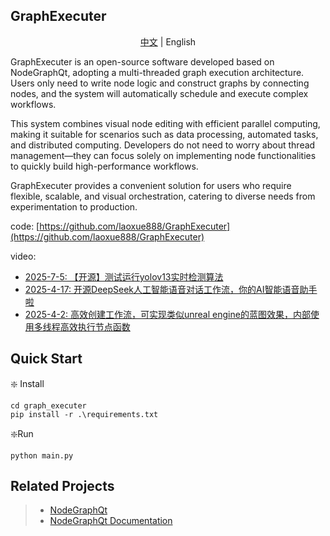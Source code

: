 

## GraphExecuter

</div>

<div align="center">

[中文](./docs/readme_zh.md) | English

</div>

GraphExecuter is an open-source software developed based on NodeGraphQt, adopting a multi-threaded graph execution architecture. Users only need to write node logic and construct graphs by connecting nodes, and the system will automatically schedule and execute complex workflows.

This system combines visual node editing with efficient parallel computing, making it suitable for scenarios such as data processing, automated tasks, and distributed computing. Developers do not need to worry about thread management—they can focus solely on implementing node functionalities to quickly build high-performance workflows.

GraphExecuter provides a convenient solution for users who require flexible, scalable, and visual orchestration, catering to diverse needs from experimentation to production.


code: [https://github.com/laoxue888/GraphExecuter](https://github.com/laoxue888/GraphExecuter)

video:

- [2025-7-5: 【开源】测试运行yolov13实时检测算法](https://www.bilibili.com/video/BV1eU3XzSEum/?vd_source=3bf4271e80f39cfee030114782480463)
- [2025-4-17: 开源DeepSeek人工智能语音对话工作流，你的AI智能语音助手啦](https://www.bilibili.com/video/BV1e15qz7ESi/?vd_source=3bf4271e80f39cfee030114782480463)
- [2025-4-2: 高效创建工作流，可实现类似unreal engine的蓝图效果，内部使用多线程高效执行节点函数](https://www.bilibili.com/video/BV1PkfKY1Esk/?vd_source=3bf4271e80f39cfee030114782480463)


## Quick Start

❇️ Install

```shell
cd graph_executer
pip install -r .\requirements.txt
```

❇️Run

```shell
python main.py
```

## Related Projects

> - [NodeGraphQt](https://github.com/jchanvfx/NodeGraphQt)
> - [NodeGraphQt Documentation](https://chantonic.com/NodeGraphQt/api/index.html)
